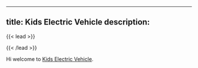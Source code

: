 
---
title: Kids Electric Vehicle
description: 
---

{{< lead >}}

{{< /lead >}}

Hi welcome to [Kids Electric Vehicle](https://kidselectricvehicle.com).
